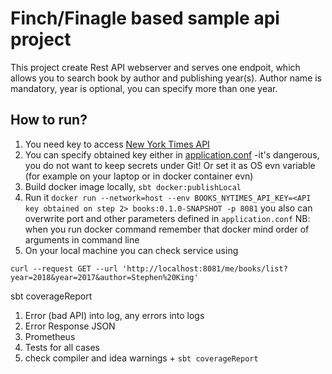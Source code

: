 # Finch/Finagle based sample api project

This project create Rest API webserver and serves one endpoit,
which allows you to search book by author and publishing year(s).
Author name is mandatory, year is optional, you can specify more than one year.


## How to run?
1. You need key to access [New York Times API](https://developer.nytimes.com/get-started)
2. You can specify obtained key either in [application.conf](src/main/resources/application.conf) -it's dangerous,
   you do not want to keep secrets under Git!
   Or set it as OS evn variable (for example on your laptop or in docker container evn) 
3. Build docker image locally, `sbt docker:publishLocal`
4. Run it `docker run --network=host --env BOOKS_NYTIMES_API_KEY=<API key obtained on step 2> books:0.1.0-SNAPSHOT -p 8081`
   you also can overwrite port and other parameters defined in `application.conf`
   NB: when you run docker command remember that docker mind order of arguments in command line
5. On your local machine you can check service using
```
curl --request GET --url 'http://localhost:8081/me/books/list?year=2018&year=2017&author=Stephen%20King'
```


sbt coverageReport

1. Error (bad API) into log, any errors into logs
2. Error Response JSON
3. Prometheus
4. Tests for all cases
5. check compiler and idea warnings + `sbt coverageReport`


